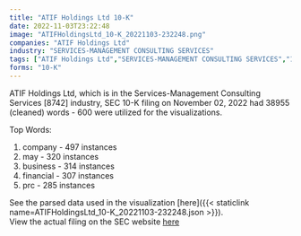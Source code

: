 ```yaml
---
title: "ATIF Holdings Ltd 10-K"
date: 2022-11-03T23:22:48
image: "ATIFHoldingsLtd_10-K_20221103-232248.png"
companies: "ATIF Holdings Ltd"
industry: "SERVICES-MANAGEMENT CONSULTING SERVICES"
tags: ["ATIF Holdings Ltd","SERVICES-MANAGEMENT CONSULTING SERVICES","11-02-2022","10-K"]
forms: "10-K"
---
```

ATIF Holdings Ltd, which is in the Services-Management Consulting Services [8742] industry, SEC 10-K filing on November 02, 2022 had 38955 (cleaned) words - 600 were utilized for the visualizations.

Top Words:
1. company - 497 instances
2. may - 320 instances
3. business - 314 instances
4. financial - 307 instances
5. prc - 285 instances


See the parsed data used in the visualization [here]({{< staticlink name=ATIFHoldingsLtd_10-K_20221103-232248.json >}}).  
View the actual filing on the SEC website [here](https://www.sec.gov/Archives/edgar/data/1755058/0001213900-22-068638.txt)